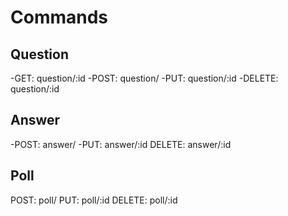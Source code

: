 # Commands

## Question

-GET: question/:id
-POST: question/
-PUT: question/:id
-DELETE: question/:id

## Answer

-POST: answer/
-PUT: answer/:id
DELETE: answer/:id

## Poll

POST: poll/
PUT: poll/:id
DELETE: poll/:id